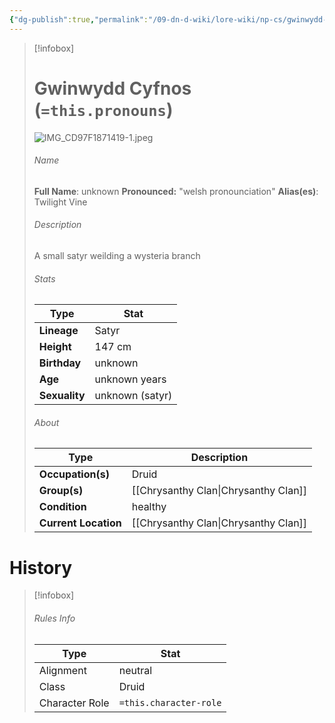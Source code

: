 ```yaml
---
{"dg-publish":true,"permalink":"/09-dn-d-wiki/lore-wiki/np-cs/gwinwydd-cyfnos/","tags":["WIP","feywild","druid"]}
---
```


> [!infobox]
> # Gwinwydd Cyfnos (`=this.pronouns`)
> ![IMG_CD97F1871419-1.jpeg](/img/user/z_Assets/IMG_CD97F1871419-1.jpeg)
> ###### Name
> **Full Name**:  unknown 
> **Pronounced:**  "welsh pronounciation"
> **Alias(es)**:  Twilight Vine
> ###### Description
> A small satyr weilding a wysteria branch
> ###### Stats
>  Type | Stat |
> ---|---|
> **Lineage** | Satyr |
> **Height** | 147 cm | 
> **Birthday** | unknown |
> **Age** | unknown years | 
> **Sexuality** | unknown (satyr) |
> ###### About
>  Type | Description |
> ---|---|
> **Occupation(s)** | Druid |
> **Group(s)** | [[Chrysanthy Clan\|Chrysanthy Clan]] |
> **Condition** | healthy |
> **Current Location** | [[Chrysanthy Clan\|Chrysanthy Clan]] |
# History

> [!infobox]
> ###### Rules Info
> Type |  Stat |
> ---|---|
> Alignment | neutral |
> Class | Druid |
> Character Role | `=this.character-role` |
